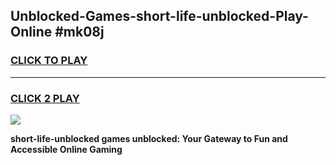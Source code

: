 
## Unblocked-Games-short-life-unblocked-Play-Online #mk08j
<h3>
<a href="https://news.freeplayer.one?title=short-life-unblocked&ref=3">CLICK TO PLAY</a></h3>
<hr>

<h3>
<a href="https://news.freeplayer.one?title=short-life-unblocked&ref=3">CLICK 2 PLAY</a>
  
</h3>

<a href="https://news.freeplayer.one?title=short-life-unblocked&ref=3"><img src="https://clearcache.store/games.png"></a>


**short-life-unblocked games unblocked: Your Gateway to Fun and Accessible Online Gaming**
